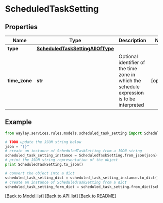 # ScheduledTaskSetting


## Properties

Name | Type | Description | Notes
------------ | ------------- | ------------- | -------------
**type** | [**ScheduledTaskSettingAllOfType**](ScheduledTaskSettingAllOfType.md) |  | 
**time_zone** | **str** | Optional identifier of the time zone in which the schedule expression is to be interpreted | [optional] 

## Example

```python
from waylay.services.rules.models.scheduled_task_setting import ScheduledTaskSetting

# TODO update the JSON string below
json = "{}"
# create an instance of ScheduledTaskSetting from a JSON string
scheduled_task_setting_instance = ScheduledTaskSetting.from_json(json)
# print the JSON string representation of the object
print ScheduledTaskSetting.to_json()

# convert the object into a dict
scheduled_task_setting_dict = scheduled_task_setting_instance.to_dict()
# create an instance of ScheduledTaskSetting from a dict
scheduled_task_setting_form_dict = scheduled_task_setting.from_dict(scheduled_task_setting_dict)
```
[[Back to Model list]](../README.md#documentation-for-models) [[Back to API list]](../README.md#documentation-for-api-endpoints) [[Back to README]](../README.md)


